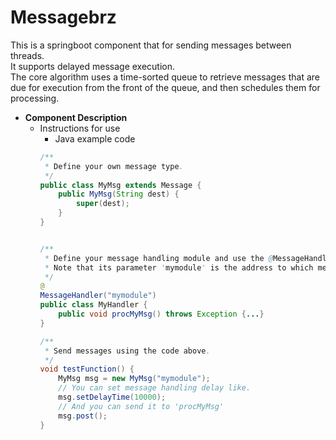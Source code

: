 # Messagebrz
This is a springboot component that for sending messages between threads.<br>
It supports delayed message execution.<br>
The core algorithm uses a time-sorted queue to retrieve messages that are due for execution from the front of the queue, and then schedules them for processing.<br>

- __Component Description__
  - Instructions for use
    - Java example code 
    ```java
    /**
     * Define your own message type.
     */
    public class MyMsg extends Message {
        public MyMsg(String dest) {
            super(dest);
        }
    }

    
    /**
     * Define your message handling module and use the @MessageHandler annotation to mark the type.
     * Note that its parameter 'mymodule' is the address to which messages are sent to this module.
     */
    @
    MessageHandler("mymodule")
    public class MyHandler {
        public void procMyMsg() throws Exception {...}
    }

    /**
     * Send messages using the code above.
     */
    void testFunction() {
        MyMsg msg = new MyMsg("mymodule");
        // You can set message handling delay like.
        msg.setDelayTime(10000);
        // And you can send it to 'procMyMsg'
        msg.post();
    }
    ```
